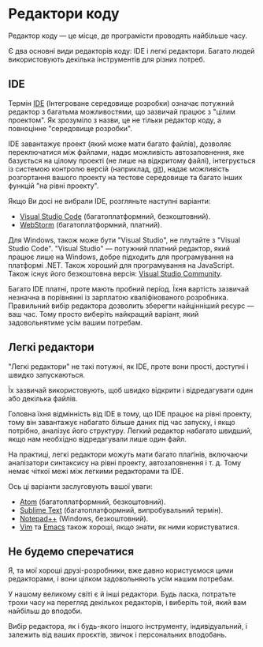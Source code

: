 # Редактори коду

Редактор коду — це місце, де програмісти проводять найбільше часу.

Є два основні види редакторів коду: IDE і легкі редактори. Багато людей використовують декілька інструментів для різних потреб.

## IDE

Термін [IDE](https://uk.wikipedia.org/wiki/Інтегроване_середовище_розробки) (Інтегроване середовище розробки) означає потужний редактор з багатьма можливостями, що зазвичай працює з "цілим проектом". Як зрозуміло з назви, це не тільки редактор коду, а повноцінне "середовище розробки".

IDE завантажує проект (який може мати багато файлів), дозволяє переключатися між файлами, надає можливість автозаповнення, яке базується на цілому проекті (не лише на відкритому файлі), інтегрується із системою контролю версій (наприклад, [git](https://git-scm.com/)), надає можливість розгортання вашого проекту на тестове середовище та багато інших функцій "на рівні проекту".

Якщо Ви досі не вибрали IDE, розгляньте наступні варіанти:

- [Visual Studio Code](https://code.visualstudio.com/) (багатоплатформний, безкоштовний).
- [WebStorm](http://www.jetbrains.com/webstorm/) (багатоплатформний, платний).

Для Windows, також може бути "Visual Studio", не плутайте з "Visual Studio Code". "Visual Studio" — потужний платний редактор, який працює лише на Windows, добре підходить для програмування на платформі .NET. Також хороший для програмування на JavaScript. Також існує його безкоштовна версія: [Visual Studio Community](https://www.visualstudio.com/vs/community/).

Багато IDE платні, проте мають пробний період. Їхня вартість зазвичай незначна в порівнянні із зарплатою кваліфікованого розробника. Правильний вибір редактора дозволить зберегти найцінніший ресурс — ваш час. Тому просто виберіть найкращий варіант, який задовольнятиме усім вашим потребам.

## Легкі редактори

"Легкі редактори" не такі потужні, як IDE, проте вони прості, доступні і швидко запускаються.

Їх зазвичай використовують, щоб швидко відкрити і відредагувати один або декілька файлів.

Головна їхня відмінність від IDE в тому, що IDE працює на рівні проекту, тому він завантажує набагато більше даних під час запуску, і якщо потрібно, аналізує його структуру. Легкий редактор набагато швидший, якщо нам необхідно відредагували лише один файл.

На практиці, легкі редактори можуть мати багато плаґінів, включаючи аналізатори синтаксису на рівні проекту, автозаповнення і т. д. Тому немає чіткої межі між легкими редакторами та IDE.

Ось ці варіанти заслуговують вашої уваги:

- [Atom](https://atom.io/) (багатоплатформний, безкоштовний).
- [Sublime Text](http://www.sublimetext.com) (багатоплатформний, випробувальний термін).
- [Notepad++](https://notepad-plus-plus.org/) (Windows, безкоштовний).
- [Vim](http://www.vim.org/) та [Emacs](https://www.gnu.org/software/emacs/) також хороші, якщо знати, як ними користуватися.

## Не будемо сперечатися

Я, та мої хороші друзі-розробники, вже давно користуємося цими редакторами, і вони цілком задовольняють усім нашим потребам.

У нашому великому світі є й інші редактори. Будь ласка, потратьте трохи часу на перегляд декількох редакторів, і виберіть той, який вам найбільш до вподоби.

Вибір редактора, як і будь-якого іншого інструменту, індивідуальний, і залежить від ваших проєктів, звичок і персональних вподобань.
